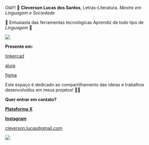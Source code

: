 Olá!!! 👋
**Cleverson Lucas dos Santos**, Letras-Literatura.
_Mestre em Linguagem e Sociedade_

📣 Entusiasta das ferramentas tecnológicas 
Aprendiz de todo tipo de _Linguagem_ 🚀

![](https://media1.tenor.com/m/rhRSljqxb7cAAAAC/goku-black-fortnite-fortnite.gif)

**Presente em:**

[tinkercad](www.tinkercad.com)

[alura](www.alura.com.br)

[figma](www.figma.com)

Este espaço é dedicado ao compartilhamento das ideias e trabalhos desenvolvidos em meus projetos! 🙋‍♂️

**Quer entrar em contato?**

 [**Plataforma X**](@delrhuass)

[**Instagram**](@cleversonl.geovana) 

cleverson.lucas@gmail.com

![](https://media1.tenor.com/m/jDxcgLJt0MQAAAAC/vegito-final.gif)
